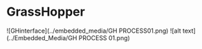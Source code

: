 # GrassHopper

![GHinterface](../embedded_media/GH PROCESS01.png)
![alt text](../Embedded_Media/GH PROCESS 01.png)
